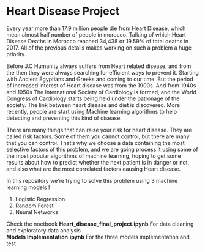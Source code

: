 # Heart Disease Project

Every year more than 17.9 million people die from Heart Disease, which mean almost half number of people in morocco. Talking of which,Heart Disease Deaths in Morocco reached 34,438 or 19.59% of total deaths in 2017. All of the previous details makes working on such a problem a huge priority.

Before J.C Humanity always suffers from Heart related disease, and from the then they were always searching for efficient ways to prevent it. Starting with Ancient Egyptians and Greeks and coming to our time. But the period of increased interest of Heart disease was from the 1900s. And from 1940s and 1950s The International Society of Cardiology is formed, and the World Congress of Cardiology starts being held under the patronage of the society. The link between heart disease and diet is discovered. More recently, people are start using Machine learning algorithms to help detecting and preventing this kind of disease.

There are many things that can raise your risk for heart disease. They are called risk factors. Some of them you cannot control, but there are many that you can control.  That’s why we choose a data containing the most selective factors of this problem, and we are going process it using some of the most popular algorithms of machine learning, hoping to get some results about how to predict whether the next patient is in danger or not, and also what are the most correlated factors causing Heart disease.


In this repository we're trying to solve this problem using 3 machine learning models !
1. Logistic Regression
2. Random Forest
3. Neural Networks 

Check the noetbook **Heart_disease_final_project.ipynb** For data cleaning and exploratory data analysis
<br>**Models Implementation.ipynb** For the three models implementation and test

